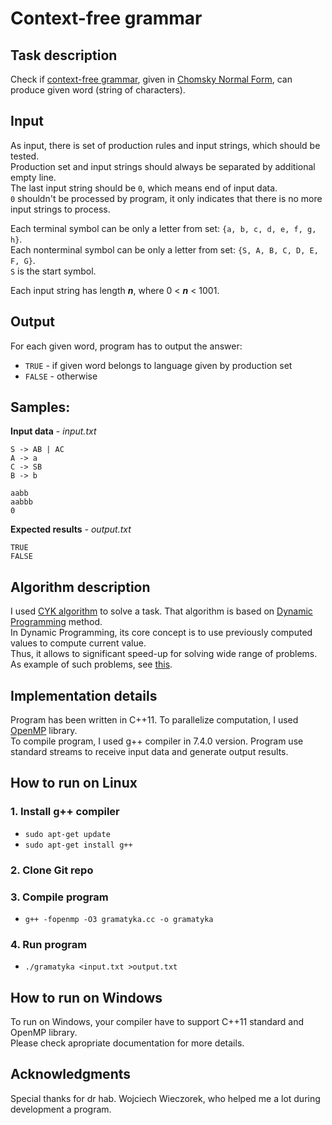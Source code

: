 

# Context-free grammar
## Task description
Check if [context-free grammar](https://en.wikipedia.org/wiki/Context-free_grammar), given in [Chomsky Normal Form](https://en.wikipedia.org/wiki/Chomsky_normal_form), can produce given word (string of characters).

## Input
As input, there is set of production rules and input strings, which should be tested.  
Production set and input strings should always be separated by additional empty line.  
The last input string should be `0`, which means end of input data.  
`0` shouldn't be processed by program, it only indicates that there is no more input strings to process.

Each terminal symbol can be only a letter from set: `{a, b, c, d, e, f, g, h}`.  
Each nonterminal symbol can be only a letter from set: `{S, A, B, C, D, E, F, G}`.  
`S` is the start symbol.

Each input string has length **_n_**, where 0 < **_n_** < 1001.

## Output
For each given word, program has to output the answer:
* `TRUE` - if given word belongs to language given by production set
* `FALSE` - otherwise
## Samples:
  **Input data** - _input.txt_
  ```
  S -> AB | AC
  A -> a
  C -> SB
  B -> b

aabb
aabbb
0
  ```
  
  **Expected results** - _output.txt_
  ```
  TRUE
  FALSE
  ```

## Algorithm description
I used [CYK algorithm](https://en.wikipedia.org/wiki/CYK_algorithm) to solve a task.
That algorithm is based on [Dynamic Programming](https://www.geeksforgeeks.org/dynamic-programming/) method.  
In Dynamic Programming, its core concept is to use previously computed values to compute current value.  
Thus, it allows to significant speed-up for solving wide range of problems.  
As example of such problems, see [this](https://blog.usejournal.com/top-50-dynamic-programming-practice-problems-4208fed71aa3).

## Implementation details
Program has been written in C++11. 
To parallelize computation, I used [OpenMP](https://www.openmp.org/) library.  
To compile program, I used g++ compiler in 7.4.0 version.
Program use standard streams to receive input data and generate output results.

## How to run on Linux
### 1. Install g++ compiler
  * `sudo apt-get update`
  * `sudo apt-get install g++`
### 2. Clone Git repo
### 3. Compile program
  * `g++ -fopenmp -O3 gramatyka.cc -o gramatyka`
### 4. Run program
  * `./gramatyka <input.txt >output.txt`

## How to run on Windows
To run on Windows, your compiler have to support C++11 standard and OpenMP library.  
Please check apropriate documentation for more details.

## Acknowledgments
Special thanks for dr hab. Wojciech Wieczorek, who helped me a lot during development a program.
